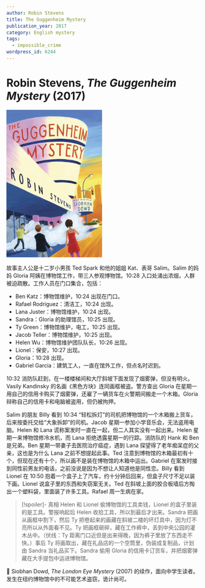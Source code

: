 ```yaml
---
author: Robin Stevens
title: The Guggenheim Mystery
publication_year: 2017
category: English mystery
tags:
  - impossible_crime
wordpress_id: 6244
---
```


# Robin Stevens, <i>The Guggenheim Mystery</i> (2017)

<img src=images/2017_cover.jpg width=250/>

故事主人公是十二岁小男孩 Ted Spark 和他的姐姐 Kat、表哥 Salim。Salim 的妈妈 Gloria 阿姨在博物馆工作，带三人参观博物馆。10:28 入口处涌出浓烟，人群被迫疏散。工作人员在门口集合，包括：

* Ben Katz：博物馆维护，10:24 出现在门口。
* Rafael Rodriguez：清洁工，10:24 出现。
* Lana Juster：博物馆维护，10:24 出现。
* Sandra：Gloria 的助理馆员，10:25 出现。
* Ty Green：博物馆维护，电工，10:25 出现。
* Jacob Teller：博物馆维护，10:25 出现。
* Helen Wu：博物馆维护团队队长，10:26 出现。
* Lionel：保安，10:27 出现。
* Gloria：10:28 出现。
* Gabriel Garcia：建筑工人，一直在馆外工作，但点名时迟到。

10:32 消防队赶到，在一楼楼梯间和大厅斜坡下面发现了烟雾弹，但没有明火。Vasily Kandinsky 的名画《黑色方块》连同画框被盗。警方查出 Gloria 在星期一用自己的信用卡购买了烟雾弹，还雇了一辆货车在火警期间搬走一个木箱。Gloria 辩称自己的信用卡和电脑被盗用，但仍被拘押。

Salim 的朋友 Billy 看到 10:34 “轻松拆灯”的司机把博物馆的一个木箱搬上货车，后来按委托交给“大象拆卸”的司机。Jacob 星期一参加小学音乐会，无法盗用电脑。Helen 和 Lana 谎称案发时一直在一起，但二人其实没有一起出来。Helen 星期一来博物馆修冷水机，而 Lana 拒绝透露星期一的行踪。消防队的 Hank 和 Ben 是兄弟。Ben 星期一带妻子去医院治疗癌症，遇到 Lana 探望得了老年痴呆症的父亲，这也是为什么 Lana 之前不想提起此事。Ted 注意到博物馆的木箱最初有十个，但现在还有十个，所以画不是装在博物馆的木箱中运出。Gabriel 在案发时接到同性前男友的电话，之前没说是因为不想让人知道他是同性恋。Billy 看到 Lionel 在 10:50 抱着一个盒子上了汽车，约十分钟后回来，但盒子尺寸不足以装下画。Lionel 说盒子里的东西和失窃案无关。Ted 在斜坡上面的胶合板墙后方掏出一个塑料袋，里面装了许多工具。Rafael 周一生病在家。

> [!spoiler]- 真相
> Helen 和 Lionel 偷博物馆的工具卖钱，Lionel 的盒子里装的是工具。警报响起后 Helen 收拾工具，所以到最后才出来。Sandra 把画从画框中割下，然后 Ty 把卷起来的画藏在斜坡二楼的坏灯具中，因为灯不亮所以从外面看不见。Ty 把画框砸碎，藏在工作裤中，丢到中央公园的灌木丛中。（伏线：Ty 距离门口近但是出来得晚，因为裤子里放了东西走不快。）事后 Ty 将画取出，藏在礼品店的一个空筒里，伪装成复制品，计划由 Sandra 当礼品买下。Sandra 偷用 Gloria 的信用卡订货车，并把烟雾弹藏在大手提包中运进博物馆。

📖 Siobhan Dowd, <i>The London Eye Mystery</i> (2007) 的续作，面向中学生读者。发生在纽约博物馆中的不可能艺术盗窃，诡计尚可。